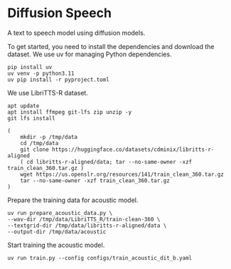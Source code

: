 # Diffusion Speech

A text to speech model using diffusion models.

To get started, you need to install the dependencies and download the dataset. We use uv for managing Python dependencies.

```
pip install uv
uv venv -p python3.11
uv pip install -r pyproject.toml
```

We use LibriTTS-R dataset.

```
apt update
apt install ffmpeg git-lfs zip unzip -y
git lfs install

(
    mkdir -p /tmp/data
    cd /tmp/data
    git clone https://huggingface.co/datasets/cdminix/libritts-r-aligned
    ( cd libritts-r-aligned/data; tar --no-same-owner -xzf train_clean_360.tar.gz )
    wget https://us.openslr.org/resources/141/train_clean_360.tar.gz
    tar --no-same-owner -xzf train_clean_360.tar.gz
)
```


Prepare the training data for acoustic model.

```
uv run prepare_acoustic_data.py \
--wav-dir /tmp/data/LibriTTS_R/train-clean-360 \
--textgrid-dir /tmp/data/libritts-r-aligned/data \
--output-dir /tmp/data/acoustic
```


Start training the acoustic model.

```
uv run train.py --config configs/train_acoustic_dit_b.yaml
```
